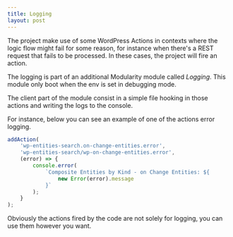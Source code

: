 ```yaml
---
title: Logging
layout: post
---
```


The project make use of some WordPress Actions in contexts where the logic flow might fail for some reason, for instance
when there's a REST request that fails to be processed. In these cases, the project will fire an action.

The logging is part of an additional Modularity module called _Logging_. This module only boot when the env is set in
debugging mode.

The client part of the module consist in a simple file hooking in those actions and writing the logs to the console.

For instance, below you can see an example of one of the actions error logging.

```ts
addAction(
	'wp-entities-search.on-change-entities.error',
	'wp-entities-search/wp-on-change-entities.error',
	(error) => {
		console.error(
			`Composite Entities by Kind - on Change Entities: ${
				new Error(error).message
			}`
		);
	}
);
```

Obviously the actions fired by the code are not solely for logging, you can use them however you want.
